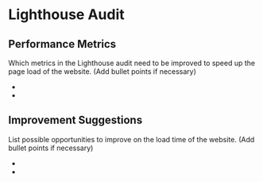 # Lighthouse Audit

## Performance Metrics

Which metrics in the Lighthouse audit need to be improved to speed up the page load of the website. (Add bullet points if necessary)

* 

* 

## Improvement Suggestions

List possible opportunities to improve on the load time of the website. (Add bullet points if necessary) 

* 

*  


